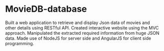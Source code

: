 # MovieDB-database

Built a web application to retrieve and display Json data of movies and other details using RESTful API. Created interactive website using
the MVC approach. Manipulated the extracted required information from huge JSON data. Made use of NodeJS for server side and AngularJS
for client side programming. 
